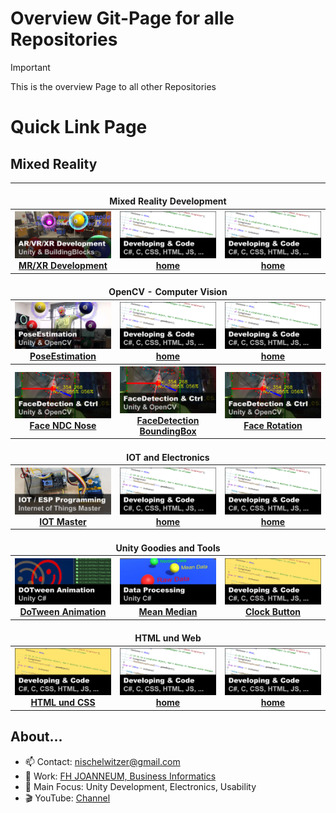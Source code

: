 # Overview Git-Page for alle Repositories

> [!IMPORTANT]  
> This is the overview Page to all other Repositories

# Quick Link Page

## Mixed Reality

<table width=100%>
        <tr>
            <th colspan="3"><br>Mixed Reality Development<br></th>
        </tr>        
        <tr>
            <th width=33%><a href="https://github.com/nischelwitzer/MixedReality_DevUnity">
              <img src="./pics/xr_development.png" width="100%"><br>MR/XR Development</a></th>
            <th width=33%><a href="../../.."><img src="./pics/code_white.png" width="100%"><br>home</a></th>
            <th width=33%><a href="../../.."><img src="./pics/code_white.png" width="100%"><br>home</a></th>
        </tr>
        <tr>
            <th colspan="3"><br>OpenCV - Computer Vision<br></th>
        </tr>          
        <tr>
            <th width=33%><a href="https://github.com/nischelwitzer/OCV-BodyPose-Tools">
                    <img src="./pics/poseEstimation.png" width="100%"><br>PoseEstimation</a></th>
            <th width=33%><img src="./pics/code_white.png" width="100%"><br><a href="../../..">home</a></th>
            <th width=33%><img src="./pics/code_white.png" width="100%"><br><a href="../../..">home</a></th>
        </tr>
        <tr>
            <th width=33%><img src="./pics/faceDetection.png" width="100%"><br><a href="../../../OCV-face68-Nose-Mouth-BB">Face NDC Nose</a></th>            
            <th width=33%><img src="./pics/faceDetection.png" width="100%"><br><a href="../../../OCV-face68-FaceMask">FaceDetection BoundingBox</a></th>
            <th width=33%><img src="./pics/faceDetection.png" width="100%"><br><a href="../../../OCV-face68-2DOF-Rotation">Face Rotation</a></th>
        </tr>       
        <tr>
            <th colspan="3"><br>IOT and Electronics<br></th>
        </tr>            
        <tr>
            <th width=33%><a href="../../../IOT-Master"><img src="./pics/iot_master.png" width="100%"><br>IOT Master</a></th>
            <th width=33%><img src="./pics/code_white.png" width="100%"><br><a href="../../..">home</a></th>
            <th width=33%><img src="./pics/code_white.png" width="100%"><br><a href="../../..">home</a></th>
        </tr>
        <tr>
            <th colspan="3"><br>Unity Goodies and Tools<br></th>
        </tr>
        <tr>
            <th width=33%><a href="../../../DoTweenShow"><img src="./pics//dotween.png" width="100%"><br>DoTween Animation</a></th>
            <th width=33%><a href="../../../Calc_MeanMediand"><img src="./pics/mean_median.png" width="100%"><br>Mean Median</a></th>
            <th width=33%><a href="../../../ClockButton"><img src="./pics/code.png" width="100%"><br>Clock Button</a></th>
        </tr>
        <tr>
            <th colspan="3"><br>HTML und Web<br></th>
        </tr>
        <tr>
            <th width=33%><img src="./pics/code.png" width="100%"><br><a href="../../../HTML-CSS-Lecture-Basics">HTML und CSS</a></th>
            <th width=33%><img src="./pics/code_white.png" width="100%"><br><a href="../../..">home</a></th>
            <th width=33%><img src="./pics/code_white.png" width="100%"><br><a href="../../..">home</a></th>
        </tr>
</table>

## About...

* 📫 Contact: nischelwitzer@gmail.com 
* 👥 Work: [FH JOANNEUM, Business Informatics](https://www.fh-joanneum.at/hochschule/person/alexander-nischelwitzer/)
* 🙌 Main Focus: Unity Development, Electronics, Usability
* 🎬 YouTube: [Channel](https://www.youtube.com/@AlexanderKNischelwitzer)
